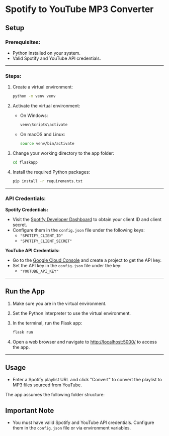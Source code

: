 # Spotify to YouTube MP3 Converter

## Setup

### Prerequisites:

- Python installed on your system.
- Valid Spotify and YouTube API credentials.

___

### Steps:
1. Create a virtual environment:

   ```bash
   python -m venv venv
   ```

2. Activate the virtual environment:

   - On Windows:

     ```bash
     venv\Scripts\activate
     ```

   - On macOS and Linux:

     ```bash
     source venv/bin/activate
     ```

3. Change your working directory to the app folder:

   ```bash
   cd flaskapp
   ```

4. Install the required Python packages:

   ```bash
   pip install -r requirements.txt
   ```
___
### API Credentials:

**Spotify Credentials:**
- Visit the [Spotify Developer Dashboard](https://developer.spotify.com/dashboard/) to obtain your client ID and client secret.
- Configure them in the `config.json` file under the following keys:
  - `"SPOTIFY_CLIENT_ID"`
  - `"SPOTIFY_CLIENT_SECRET"`

**YouTube API Credentials:**
- Go to the [Google Cloud Console](https://console.cloud.google.com/) and create a project to get the API key.
- Set the API key in the `config.json` file under the key:
  - `"YOUTUBE_API_KEY"`

___

## Run the App

1. Make sure you are in the virtual environment.

2. Set the Python interpreter to use the virtual environment.

3. In the terminal, run the Flask app:

   ```bash
   flask run
   ```

4. Open a web browser and navigate to [http://localhost:5000/](http://localhost:5000/) to access the app.

___

## Usage

- Enter a Spotify playlist URL and click "Convert" to convert the playlist to MP3 files sourced from YouTube.


The app assumes the following folder structure:

## Important Note

- You must have valid Spotify and YouTube API credentials. Configure them in the `config.json` file or via environment variables.
